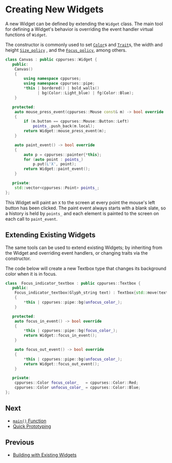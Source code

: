 # Creating New Widgets

A new Widget can be defined by extending the `Widget` class. The main tool for
defining a Widget's behavior is overriding the event handler virtual functions
of `Widget`.

The constructor is commonly used to set [`Color`](colors.md)s and
[`Trait`](traits.md)s, the width and height [`Size_policy`](size-policy.md) ,
and the [`Focus_policy`](focus-policy.md), among others.

```cpp
class Canvas : public cppurses::Widget {
   public:
    Canvas()
    {
        using namespace cppurses;
        using namespace cppurses::pipe;
        *this | bordered() | bold_walls()
              | bg(Color::Light_blue) | fg(Color::Blue);
    }

   protected:
    auto mouse_press_event(cppurses::Mouse const& m) -> bool override
    {
        if (m.button == cppurses::Mouse::Button::Left)
            points_.push_back(m.local);
        return Widget::mouse_press_event(m);
    }

    auto paint_event() -> bool override
    {
        auto p = cppurses::painter{*this};
        for (auto point : points_)
            p.put(L'X', point);
        return Widget::paint_event();
    }

   private:
    std::vector<cppurses::Point> points_;
};
```

This Widget will paint an `X` to the screen at every point the mouse's left
button has been clicked. The paint event always starts with a blank slate, so
a history is held by `points_` and each element is painted to the screen on each
call to `paint_event`.

## Extending Existing Widgets

The same tools can be used to extend existing Widgets; by inheriting from the
Widget and overriding event handlers, or changing traits via the constructor.

The code below will create a new Textbox type that changes its background color
when it is in focus.

```cpp
class  Focus_indicator_textbox : public cppurses::Textbox {
   public:
    Focus_indicator_textbox(Glyph_string text) : Textbox{std::move(text)}
    {
        *this | cppurses::pipe::bg(unfocus_color_);
    }

   protected:
    auto focus_in_event() -> bool override
    {
        *this | cppurses::pipe::bg(focus_color_);
        return Widget::focus_in_event();
    }

    auto focus_out_event() -> bool override
    {
        *this | cppurses::pipe::bg(unfocus_color_);
        return Widget::focus_out_event();
    }

   private:
    cppurses::Color focus_color_   = cppurses::Color::Red;
    cppurses::Color unfocus_color_ = cppurses::Color::Blue;
};
```

## Next

- [`main()` Function](main-function.md)
- [Quick Prototyping](quick-prototyping.md)

## Previous

- [Building with Existing Widgets](building-with-existing-widgets.md)
